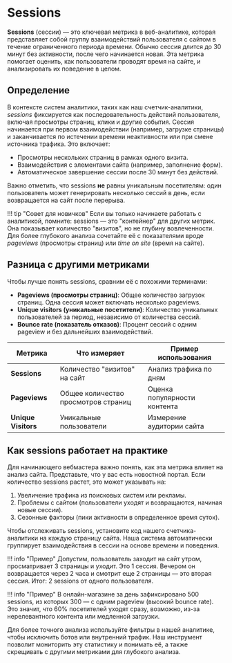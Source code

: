 # Sessions

**Sessions** (сессии) — это ключевая метрика в веб-аналитике, которая представляет собой группу взаимодействий пользователя с сайтом в течение ограниченного периода времени. Обычно сессия длится до 30 минут без активности, после чего начинается новая. Эта метрика помогает оценить, как пользователи проводят время на сайте, и анализировать их поведение в целом.

## Определение

В контексте систем аналитики, таких как наш счетчик-аналитики, *sessions* фиксируется как последовательность действий пользователя, включая просмотры страниц, клики и другие события. Сессия начинается при первом взаимодействии (например, загрузке страницы) и заканчивается по истечении времени неактивности или при смене источника трафика. Это включает:

- Просмотры нескольких страниц в рамках одного визита.
- Взаимодействия с элементами сайта (например, заполнение форм).
- Автоматическое завершение сессии после 30 минут без действий.

Важно отметить, что sessions **не** равны уникальным посетителям: один пользователь может генерировать несколько сессий в день, если возвращается на сайт после перерыва.

!!! tip "Совет для новичков"
    Если вы только начинаете работать с аналитикой, помните: sessions — это "контейнер" для других метрик. Она показывает количество "визитов", но не глубину вовлеченности. Для более глубокого анализа сочетайте её с показателями вроде *pageviews* (просмотры страниц) или *time on site* (время на сайте).

## Разница с другими метриками

Чтобы лучше понять sessions, сравним её с похожими терминами:

- **Pageviews (просмотры страниц)**: Общее количество загрузок страниц. Одна сессия может включать несколько pageviews.
- **Unique visitors (уникальные посетители)**: Количество уникальных пользователей за период, независимо от количества сессий.
- **Bounce rate (показатель отказов)**: Процент сессий с одним pageview и без дальнейших взаимодействий.

| Метрика | Что измеряет | Пример использования |
|------------------|---------------------------------------|---------------------------------------|
| **Sessions** | Количество "визитов" на сайт | Анализ трафика по дням |
| **Pageviews** | Общее количество просмотров страниц | Оценка популярности контента |
| **Unique Visitors** | Уникальные пользователи | Измерение аудитории сайта |

## Как sessions работает на практике

Для начинающего вебмастера важно понять, как эта метрика влияет на анализ сайта. Представьте, что у вас есть новостной портал. Если количество sessions растет, это может указывать на:

1. Увеличение трафика из поисковых систем или рекламы.
2. Проблемы с сайтом (пользователи уходят и возвращаются, начиная новые сессии).
3. Сезонные факторы (пики активности в определенное время суток).

Чтобы отслеживать sessions, установите код нашего счетчика-аналитики на каждую страницу сайта. Наша система автоматически группирует взаимодействия в сессии на основе времени и поведения.

!!! info "Пример"
    Допустим, пользователь заходит на сайт утром, просматривает 3 страницы и уходит. Это 1 сессия. Вечером он возвращается через 2 часа и смотрит еще 2 страницы — это вторая сессия. Итог: 2 sessions от одного пользователя.

!!! info "Пример"
    В онлайн-магазине за день зафиксировано 500 sessions, из которых 300 — с одним pageview (высокий bounce rate). Это значит, что 60% посетителей уходят сразу, возможно, из-за нерелевантного контента или медленной загрузки.

Для более точного анализа используйте фильтры в нашей аналитике, чтобы исключить ботов или внутренний трафик. Наш инструмент позволит мониторить эту статистику и понимать её, а также скрещивать с другими метриками для глубокого анализа.